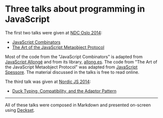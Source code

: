 # Three talks about programming in JavaScript

The first two talks were given at [NDC Oslo 2014][1]:

* [JavaScript Combinators][7]
* [The Art of the JavaScript Metaobject Protocol][8]

[7]: https://speakerdeck.com/raganwald/javascript-combinators
[8]: https://speakerdeck.com/raganwald/the-art-of-the-javascript-metaobject-protocol

[1]: https://www.ndcoslo.com
[2]: https://decksetapp.com

Most of the code from the "JavaScript Combinators" is adapted from [JavaScript Allongé][3] and from its library, [allong.es][5]. The code from "The Art of the JavaScript Metaobject Protocol" was adapted from [JavaScript Spessore][4]. The material discussed in the talks is free to read online.

[3]: https://leanpub.com/javascript-allonge/read
[4]: https://leanpub.com/javascript-spessore/read
[5]: http://allong.es

The third talk was given at [Nordic JS 2014][6]:

* [Duck Typing, Compatibility, and the Adaptor Pattern][7]

[6]: https://nordicjs.com
[7]: https://speakerdeck.com/raganwald/duck-typing-compatibility-and-the-adaptor-pattern

---

All of these talks were composed in Markdown and presented on-screen using [Deckset][2].
